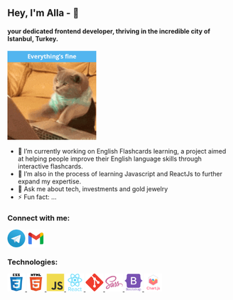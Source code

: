 <h2> Hey, I'm Alla - 👋 </h2>
<h4>your dedicated frontend developer, thriving in the incredible city of Istanbul, Turkey.</h4>

<p><img src="./icons/cats.gif" width="200px" alt="GIF with a cat that is coding"></p>

- 🔭 I’m currently working on English Flashcards learning, a project aimed at helping people improve their English language skills through interactive flashcards.
- 🌱 I’m also in the process of learning Javascript and ReactJs to further expand my expertise.
- 💬 Ask me about tech, investments and gold jewelry
- ⚡ Fun fact: ...

<h3>Connect with me:</h3>
<a href="https://t.me/NesyaNesya" target="_blank"><img align="center" src="./icons/telegram.svg" alt="telegram icon" height="40" width="40" /></a>
<a href="mailto:melikhovainna@gmail.com" target="_blank"><img align="center" src="./icons/gmail.svg" alt="gmail icon" height="40" width="40" /></a>

<h3>Technologies:</h3>
<p align="left">
<a href="https://www.w3schools.com/css/" target="_blank" > <img src="./icons/css3.svg" alt="css3 icon" width="40" height="40"/> </a>
<a href="https://www.w3.org/html/" target="_blank"> <img src="./icons/html5.svg" alt="html5 icon" width="40" height="40"/> </a>
<a href="https://developer.mozilla.org/en-US/docs/Web/JavaScript" target="_blank" > <img src="./icons/javascript.svg" alt="javascript icon" width="40" height="40"/> </a> 
<a href="https://reactjs.org/" target="_blank" > <img src="./icons/react.svg" alt="react icon" width="40" height="40"/> </a>
<a href="https://git-scm.com/" target="_blank"> <img src="./icons/git.svg" alt="git icon" width="40" height="40"/> </a>
<a href="https://sass-lang.com" target="_blank" > <img src="./icons/sass.svg" alt="sass icon" width="40" height="40"/> </a>
<a href="https://getbootstrap.com" target="_blank"> <img src="./icons/bootstrap.svg" alt="bootstrap icon" width="40" height="40"/> </a> 
<a href="https://www.chartjs.org" target="_blank"> <img src="./icons/chart.svg" alt="chartjs icon" width="40" height="40"/> </a>
</p>
